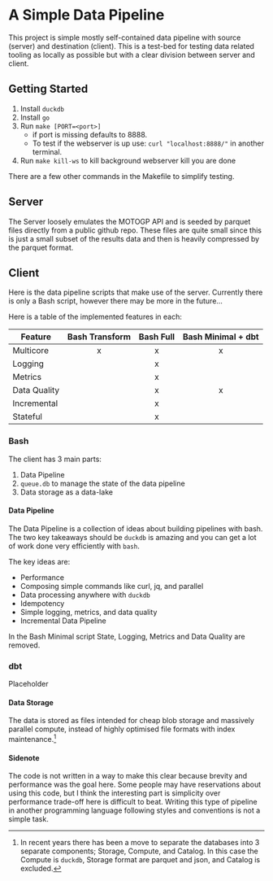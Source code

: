 # A Simple Data Pipeline

This project is simple mostly self-contained data pipeline with source (server)
and destination (client). This is a test-bed for testing data related tooling as
locally as possible but with a clear division between server and client.

## Getting Started

1. Install `duckdb`
2. Install `go`
3. Run `make [PORT=<port>]`
    - if port is missing defaults to 8888.
    - To test if the webserver is up use: `curl "localhost:8888/"` in another terminal.
4. Run `make kill-ws` to kill background webserver kill you are done

There are a few other commands in the Makefile to simplify testing.

## Server

The Server loosely emulates the MOTOGP API and is seeded by parquet files
directly from a public github repo. These files are quite small since this is
just a small subset of the results data and then is heavily compressed by the
parquet format.

## Client

Here is the data pipeline scripts that make use of the server. Currently there
is only a Bash script, however there may be more in the future...

Here is a table of the implemented features in each:

| Feature | Bash Transform | Bash Full | Bash Minimal + dbt |
|---------|:------------:|:----:|:---:|
| Multicore | x | x | x |
| Logging | | x | |
| Metrics | | x | |
| Data Quality | | x | x |
| Incremental | | x | |
| Stateful | | x | |

### Bash

The client has 3 main parts:

1. Data Pipeline
2. `queue.db` to manage the state of the data pipeline
3. Data storage as a data-lake

#### Data Pipeline

The Data Pipeline is a collection of ideas about building pipelines with bash.
The two key takeaways should be `duckdb` is amazing and you can get a lot of
work done very efficiently with `bash`.

The key ideas are:

- Performance
- Composing simple commands like curl, jq, and parallel
- Data processing anywhere with `duckdb`
- Idempotency
- Simple logging, metrics, and data quality
- Incremental Data Pipeline

In the Bash Minimal script State, Logging, Metrics and Data Quality are removed.

### dbt

Placeholder

#### Data Storage

The data is stored as files intended for cheap blob storage and massively
parallel compute, instead of highly optimised file formats with index
maintenance.[^1]

#### Sidenote

The code is not written in a way to make this clear because brevity and
performance was the goal here. Some people may have reservations about using
this code, but I think the interesting part is simplicity over performance
trade-off here is difficult to beat. Writing this type of pipeline in another
programming language following styles and conventions is not a simple task.

[^1]: In recent years there has been a move to separate the databases into 3
separate components; Storage, Compute, and Catalog. In this case the Compute is
`duckdb`, Storage format are parquet and json, and Catalog is excluded.
